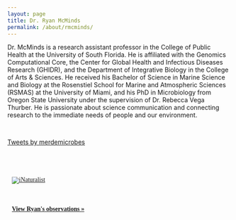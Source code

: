 ```yaml
---
layout: page
title: Dr. Ryan McMinds
permalink: /about/rmcminds/
---
```


Dr. McMinds is a research assistant professor in the College of Public Health at the University of South Florida. He is affiliated with the Genomics Computational Core, the Center for Global Health and Infectious Diseases Research (GHIDR), and the Department of Integrative Biology in the College of Arts & Sciences. He received his Bachelor of Science in Marine Science and Biology at the Rosenstiel School for Marine and Atmospheric Sciences (RSMAS) at the University of Miami, and his PhD in Microbiology from Oregon State University under the supervision of Dr. Rebecca Vega Thurber. He is passionate about science communication and connecting research to the immediate needs of people and our environment.

<div id="twitter" style="padding-top:30px;padding-bottom:30px">
  <a class="twitter-timeline" href="https://twitter.com/merdemicrobes?ref_src=twsrc%5Etfw">Tweets by merdemicrobes</a> <script async src="https://platform.twitter.com/widgets.js" charset="utf-8"></script>
</div>

<div id="inat" style="padding-top:30px">
  <style type="text/css" media="screen">
    .inat-widget { font-family: Georgia, serif; padding: 10px; line-height: 1}
    .inat-widget-header {margin-bottom: 10px; padding-bottom: 20px}
    .inat-widget td {vertical-align: top; padding-bottom: 10px;}
    .inat-label { color: #888; }
    .inat-meta { font-size: smaller; margin-top: 3px; line-height: 1.2;}
    .inat-observation-body, .inat-user-body { padding-left: 10px; }
    .inat-observation-image {text-align: center;}
    .inat-observation-image, .inat-user-image { width: 48px; display: inline-block; }
    .inat-observation-image img, .inat-user-image img { max-width: 48px; }
    .inat-observation-image img { vertical-align: middle; }
    .inat-widget-small .inat-observation-image { display:block; float: left; margin: 0 3px 3px 0; height:48px;}
    .inat-label, .inat-value, .inat-user { font-family: "Trebuchet MS", Arial, sans-serif; }
    .inat-user-body {vertical-align: middle;}
    .inat-widget td.inat-user-body {vertical-align: middle;}
    .inat-widget .inat-footer td.inat-value {vertical-align: middle; padding-left: 10px;}
  </style>
  <div class="inat-widget">
      <div class="inat-widget-header">
        <a href="https://www.inaturalist.org"><img alt="iNaturalist" src="https://www.inaturalist.org/assets/logo-small.png" /></a>  
      </div>
    <script type="text/javascript" charset="utf-8" src="https://www.inaturalist.org/observations/rmcminds.widget?layout=small&amp;limit=24&amp;order=desc&amp;order_by=created_at"></script>
    <div style="padding-top: 20px">
      <strong><a href="https://www.inaturalist.org/observations/rmcminds">View Ryan's observations &raquo;</a></strong>
    </div>
  </div>
</div>
